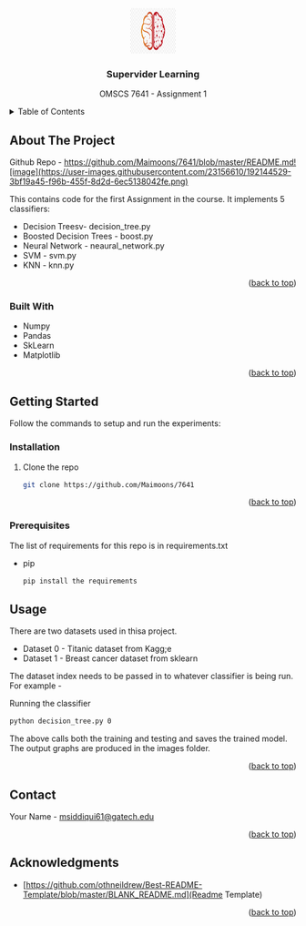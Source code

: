 
<!-- PROJECT LOGO -->
<br />
<div align="center">
    <img src="logo.png" alt="Logo" width="80" height="80">
  </a>

<h3 align="center">Supervider Learning</h3>
  <p align="center">
    OMSCS 7641 - Assignment 1 
  </p>
</div>



<!-- TABLE OF CONTENTS -->
<details>
  <summary>Table of Contents</summary>
  <ol>
    <li>
      <a href="#about-the-project">About The Project</a>
      <ul>
        <li><a href="#built-with">Built With</a></li>
      </ul>
    </li>
    <li>
      <a href="#getting-started">Getting Started</a>
      <ul>
        <li><a href="#prerequisites">Prerequisites</a></li>
        <li><a href="#installation">Installation</a></li>
      </ul>
    </li>
    <li><a href="#usage">Usage</a></li>
    <li><a href="#contact">Contact</a></li>
    <li><a href="#acknowledgments">Acknowledgments</a></li>
  </ol>
</details>



<!-- ABOUT THE PROJECT -->
## About The Project
Github Repo - https://github.com/Maimoons/7641/blob/master/README.md![image](https://user-images.githubusercontent.com/23156610/192144529-3bf19a45-f96b-455f-8d2d-6ec5138042fe.png)


This contains code for the first Assignment in the course.
It implements 5 classifiers:
 * Decision Treesv- decision_tree.py
 * Boosted Decision Trees - boost.py
 * Neural Network - neaural_network.py
 * SVM - svm.py
 * KNN - knn.py
<p align="right">(<a href="#readme-top">back to top</a>)</p>



### Built With

* Numpy
* Pandas
* SkLearn
* Matplotlib

<p align="right">(<a href="#readme-top">back to top</a>)</p>



<!-- GETTING STARTED -->
## Getting Started

Follow the commands to setup and run the experiments:

### Installation

1. Clone the repo
   ```sh
   git clone https://github.com/Maimoons/7641
   ```

<p align="right">(<a href="#readme-top">back to top</a>)</p>


### Prerequisites

The list of requirements for this repo is in requirements.txt
* pip
  ```sh
  pip install the requirements
  ```

<!-- USAGE EXAMPLES -->
## Usage
There are two datasets used in thisa project.
* Dataset 0 - Titanic dataset from Kagg;e
* Dataset 1 - Breast cancer dataset from sklearn

The dataset index needs to be passed in to whatever classifier is being run. For example - 

Running  the classifier
   ```sh
   python decision_tree.py 0
   ```

The above calls both the training and testing and saves the trained model. The output graphs are produced in the images folder.

<p align="right">(<a href="#readme-top">back to top</a>)</p>



<!-- CONTACT -->
## Contact

Your Name -  msiddiqui61@gatech.edu
<p align="right">(<a href="#readme-top">back to top</a>)</p>



<!-- ACKNOWLEDGMENTS -->
## Acknowledgments

* [https://github.com/othneildrew/Best-README-Template/blob/master/BLANK_README.md](Readme Template)

<p align="right">(<a href="#readme-top">back to top</a>)</p>



<!-- MARKDOWN LINKS & IMAGES -->
<!-- https://www.markdownguide.org/basic-syntax/#reference-style-links -->


